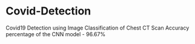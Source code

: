 # Covid-Detection
Covid19 Detection using Image Classification of Chest CT Scan 
Accuracy percentage of the CNN model - 96.67%
